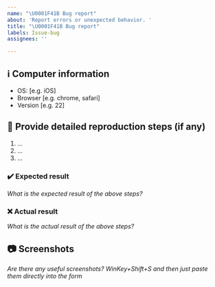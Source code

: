 ```yaml
---
name: "\U0001F41B Bug report"
about: 'Report errors or unexpected behavior. '
title: "\U0001F41B Bug report"
labels: Issue-bug
assignees: ''

---
```


## ℹ Computer information

 - OS: [e.g. iOS]
 - Browser [e.g. chrome, safari]
 - Version [e.g. 22]

## 📝 Provide detailed reproduction steps (if any)

1. …
2. …
3. …

### ✔️ Expected result

_What is the expected result of the above steps?_

### ❌ Actual result

_What is the actual result of the above steps?_

## 📷 Screenshots

_Are there any useful screenshots? WinKey+Shift+S and then just paste them directly into the form_

